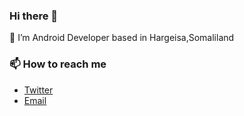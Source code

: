 ### Hi there 👋

🔭 I’m Android Developer based in Hargeisa,Somaliland

### 📫 How to reach me
- [Twitter](https://twitter.com/jimale_10)
- [Email](mailto:jimale@tiriig.com?subject=[GitHub]%20Source%20Han%20Sans)

<!--
**jimale/jimale** is a ✨ _special_ ✨ repository because its `README.md` (this file) appears on your GitHub profile.

Here are some ideas to get you started:

 🔭 I’m Android Developer based on Hargeisa,Somaliland
- 🌱 I’m currently learning ...
- 👯 I’m looking to collaborate on ...
- 🤔 I’m looking for help with ...
- 💬 Ask me about ...
- 📫 How to reach me: ...
- 😄 Pronouns: ...
- ⚡ Fun fact: ...
-->
